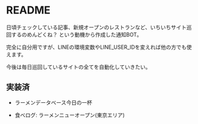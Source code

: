 # README

日頃チェックしている記事、新規オープンのレストランなど、いちいちサイト巡回するのめんどくね？
という動機から作成した通知BOT。

完全に自分用ですが、LINEの環境変数やLINE_USER_IDを変えれば他の方でも使えます。

今後は毎日巡回しているサイトの全てを自動化していきたい。

## 実装済

- ラーメンデータベース今日の一杯

- 食べログ: ラーメンニューオープン(東京エリア)
